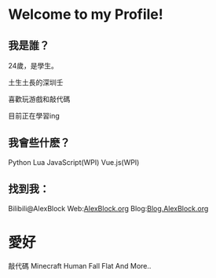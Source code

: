 # Welcome to my Profile!

## 我是誰？

24歲，是學生。

土生土長的深圳壬

喜歡玩游戲和敲代碼

目前正在學習ing

## 我會些什麽？
Python
Lua
JavaScript(WPI)
Vue.js(WPI)

## 找到我：

Bilibili@AlexBlock
Web:[AlexBlock.org](AlexBlock.org)
Blog:[Blog.AlexBlock.org](Blog.AlexBlock.org)

# 愛好
敲代碼
Minecraft
Human Fall Flat
And More..
